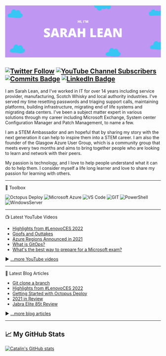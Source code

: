 [![Sarah's GitHub Banner](/assets/GitHubHeader.png)](https://www.techielass.com)

[![Twitter Follow](https://img.shields.io/twitter/follow/techielass?label=Twitter%20Followers&style=social)](https://twitter.com/intent/follow?screen_name=techielass)
[![YouTube Channel Subscribers](https://img.shields.io/youtube/channel/subscribers/UCQ8U53KvEX2JuCe48MxmV3Q?label=People%20subscribed%20to%20my%20YouTube%20channel&style=social)](https://www.youtube.com/techielass?sub_confirmation=1)
[![Commits Badge](https://badges.pufler.dev/commits/monthly/weeyin83)](https://badges.pufler.dev)
[![LinkedIn Badge](https://img.shields.io/badge/LinkedIn-Profile-informational?style=flat&logo=linkedin&logoColor=white&color=0D76A8)](https://www.linkedin.com/in/sarahlean/)
---



I am Sarah Lean, and I've worked in IT for over 14 years including service provider, manufacturing, Scotch Whisky and local authority industries. I've served my time resetting passwords and triaging support calls, maintaining platforms, building infrastructure, migrating end of life systems and migrating data centers. I've been a subject matter expert in various solutions through my career including Microsoft Exchange, System center Configuration Manager and Patch Management, to name a few.

I am a STEM Ambassador and am hopeful that by sharing my story with the next generation it can help to inspire them into a STEM career. I am also the founder of the Glasgow Azure User Group, which is a community group that meets every two months and aims to bring together people who are looking to learn and network with their peers.

My passion is technology, and I love to help people understand what it can do to help them. I consider myself a life long learner and love to share my passion for learning with others.

---

🧰 Toolbox
<!--Toolbox icons -->
![Octopus Deploy](https://img.shields.io/badge/octopus%20deploy-0D80D8?style=for-the-badge&logo=octopusdeploy&logoColor=white)
![Microsoft Azure](https://img.shields.io/badge/microsoft-azure.svg?style=for-the-badge&logo=microsoftazure&color=1572B6)
![VS Code](https://img.shields.io/badge/VS%20Code-007ACC.svg?&style=for-the-badge&logo=visual-studio-code&logoColor=white)
![GIT](https://img.shields.io/badge/git-%3776AB.svg?style=for-the-badge&logo=git&logoColor=white&color=F05032)
![PowerShell](https://img.shields.io/badge/powershell-0D80D8?style=for-the-badge&logo=powershell&logoColor=white)
![WindowsServer](https://img.shields.io/badge/windows%20server-0D80D8?style=for-the-badge&logo=windows&logoColor=white)

---
📺 Latest YouTube Videos
<!-- YOUTUBE-VIDEOS-LIST:START -->
- [Highlights from #LenovoCES 2022](https://www.youtube.com/watch?v=UHfBSQZ_LG8)
- [Goofs and Outtakes](https://www.youtube.com/watch?v=j05KfBCEfUw)
- [Azure Regions Announced in 2021](https://www.youtube.com/watch?v=Kr5MfGKQCJA)
- [What is GitOps?](https://www.youtube.com/watch?v=6VzSy0zeH8I)
- [What&#39;s the best way to prepare for a Microsoft exam?](https://www.youtube.com/watch?v=Av-6bZIF-EA)
<!-- YOUTUBE-VIDEOS-LIST:END -->

 ▶ [...more YouTube videos](https://www.youtube.com/channel/techielass?sub_confirmation=1)

---

📘 Latest Blog Articles

<!-- BLOG-POST-LIST:START -->
- [Git clone a branch](https://www.techielass.com/git-clone-a-branch/)
- [Highlights from #LenovoCES 2022](https://www.techielass.com/highlights-from/)
- [Getting Started with Octopus Deploy](https://www.techielass.com/getting-started-with-octopus-deploy/)
- [2021 in Review](https://www.techielass.com/2021-in-review/)
- [Jabra Elite 85t Review](https://www.techielass.com/jabra-elite-85t/)
<!-- BLOG-POST-LIST:END -->

▶ [...more blog articles](https://www.techielass.com)

---

## &#x1f4c8; My GitHub Stats

[![Catalin's GitHub stats](https://github-readme-stats.vercel.app/api?username=weeyin83&theme=radical)](https://github.com/anuraghazra/github-readme-stats)
